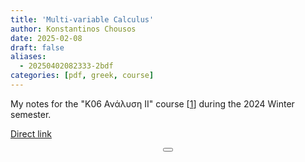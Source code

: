 ```yaml
---
title: 'Multi-variable Calculus'
author: Konstantinos Chousos
date: 2025-02-08
draft: false
aliases:
  - 20250402082333-2bdf
categories: [pdf, greek, course]
---
```

My notes for the "K06 Ανάλυση ΙΙ" course [[1](https://eclass.uoa.gr/courses/D260/)] during the 2024 Winter semester.

<object data="/static/K06%20Ανάλυση%20II.pdf" type="application/pdf" width="100%" height="800px">
</object>

[Direct link](/static/K06%20Ανάλυση%20II.pdf)

<center>
<button class="tinylytics_kudos"></button>
</center>